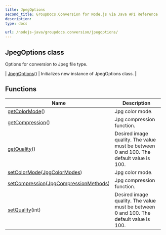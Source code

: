 ```yaml
---
title: JpegOptions
second_title: GroupDocs.Conversion for Node.js via Java API Reference
description: 
type: docs

url: /nodejs-java/groupdocs.conversion/jpegoptions/
---
```


## JpegOptions class

 Options for conversion to Jpeg file type.
 
| [JpegOptions](jpegoptions)() | Initializes new instance of JpegOptions class. |

## Functions

| Name | Description |
| --- | --- |
| [getColorMode](getcolormode)() | Jpg color mode. |
| [getCompression](getcompression)() | Jpg compression function. |
| [getQuality](getquality)() | Desired image quality. The value must be between 0 and 100. The default value is 100. |
| [setColorMode](setcolormode)([JpgColorModes](../jpgcolormodes)) | Jpg color mode. |
| [setCompression](setcompression)([JpgCompressionMethods](../jpgcompressionmethods)) | Jpg compression function. |
| [setQuality](setquality)(int) | Desired image quality. The value must be between 0 and 100. The default value is 100. |

